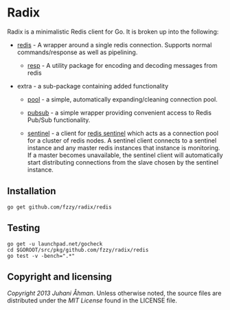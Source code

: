 # Radix

Radix is a minimalistic Redis client for Go. It is broken up into the following:

* [redis](http://godoc.org/github.com/fzzy/radix/redis) - A wrapper around a
  single redis connection. Supports normal commands/response as well as
  pipelining.

    * [resp](http://godoc.org/github.com/fzzy/radix/redis/resp) - A utility
      package for encoding and decoding messages from redis

* extra - a sub-package containing added functionality

    * [pool](http://godoc.org/github.com/fzzy/radix/extra/pool) - a simple,
      automatically expanding/cleaning connection pool.

    * [pubsub](http://godoc.org/github.com/fzzy/radix/extra/pubsub) - a simple
      wrapper providing convenient access to Redis Pub/Sub functionality.

    * [sentinel](http://godoc.org/github.com/fzzy/radix/extra/sentinel) - a
      client for [redis sentinel][sentinel] which acts as a connection pool for
      a cluster of redis nodes. A sentinel client connects to a sentinel
      instance and any master redis instances that instance is monitoring. If a
      master becomes unavailable, the sentinel client will automatically start
      distributing connections from the slave chosen by the sentinel instance.

## Installation

    go get github.com/fzzy/radix/redis

## Testing

    go get -u launchpad.net/gocheck
    cd $GOROOT/src/pkg/github.com/fzzy/radix/redis
    go test -v -bench=".*"

## Copyright and licensing

*Copyright 2013 Juhani Åhman*.
Unless otherwise noted, the source files are distributed under the
*MIT License* found in the LICENSE file.

[sentinel]: http://redis.io/topics/sentinel

